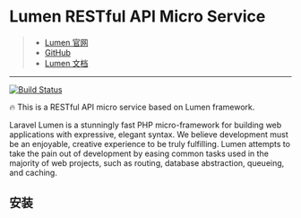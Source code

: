 # Lumen RESTful API Micro Service

> * [Lumen 官网](https://lumen.laravel.com/)
> * [GitHub](https://github.com/laravel/lumen)
> * [Lumen 文档](http://lumen.laravel.com/docs)

***

[![Build Status](https://travis-ci.org/imajinyun/lumen-api.svg?branch=master)](https://travis-ci.org/imajinyun/lumen-api)

🔥 This is a RESTful API micro service based on Lumen framework.

Laravel Lumen is a stunningly fast PHP micro-framework for building web applications with expressive, elegant syntax. We believe development must be an enjoyable, creative experience to be truly fulfilling. Lumen attempts to take the pain out of development by easing common tasks used in the majority of web projects, such as routing, database abstraction, queueing, and caching.

## 安装
